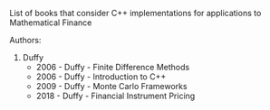 List of books that consider C++ implementations for applications to Mathematical Finance

Authors:
1. Duffy
    - 2006 - Duffy - Finite Difference Methods
    - 2006 - Duffy - Introduction to C++
    - 2009 - Duffy - Monte Carlo Frameworks
    - 2018 - Duffy - Financial Instrument Pricing